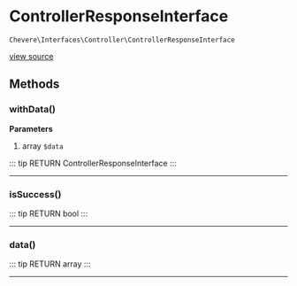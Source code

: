 # ControllerResponseInterface

`Chevere\Interfaces\Controller\ControllerResponseInterface`

[view source](https://github.com/chevere/chevere/blob/master/interfaces/Controller/ControllerResponseInterface.php)

## Methods

### withData()

**Parameters**

1. array `$data`

::: tip RETURN
ControllerResponseInterface
:::


---

### isSuccess()

::: tip RETURN
bool
:::


---

### data()

::: tip RETURN
array
:::


---

